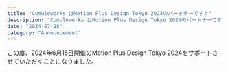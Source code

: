 ```yaml
---
title: "Cumuloworks はMotion Plus Design Tokyo 2024のパートナーです！"
description: "Cumuloworks はMotion Plus Design Tokyo 2024のパートナーです！"
date: "2024-07-18"
category: "Announcement"
---
```


この度、2024年6月15日開催のMotion Plus Design Tokyo 2024をサポートさせていただくことになりました。
